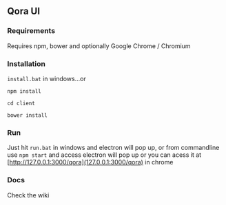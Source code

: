 ## Qora UI

### Requirements
Requires npm, bower and optionally Google Chrome / Chromium

### Installation
`install.bat` in windows...or 

`npm install`

`cd client`

`bower install`
### Run
Just hit `run.bat` in windows and electron will pop up, or from commandline use
`npm start`
and access electron will pop up or you can acess it at [http://127.0.0.1:3000/qora](127.0.0.1:3000/qora) in chrome

### Docs
Check the wiki